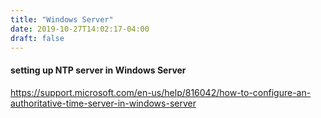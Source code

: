 ```yaml
---
title: "Windows Server"
date: 2019-10-27T14:02:17-04:00
draft: false
---
```



#### setting up NTP server in Windows Server
https://support.microsoft.com/en-us/help/816042/how-to-configure-an-authoritative-time-server-in-windows-server